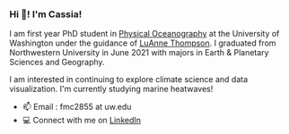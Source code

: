 ### Hi 👋! I'm Cassia!

I am first year PhD student in [Physical Oceanography](https://www.ocean.washington.edu/story/Physical_Oceanography) at the University of Washington under the guidance of [LuAnne Thompson](https://www.ocean.washington.edu/home/LuAnne_Thompson). I graduated from Northwestern University in June 2021 with majors in Earth & Planetary Sciences and Geography.

I am interested in continuing to explore climate science and data visualization. I'm currently studying marine heatwaves!

- 📫 Email : fmc2855 at uw.edu
- 💻  Connect with me on [LinkedIn](https://www.linkedin.com/in/cassia-cai-0b953a143)
